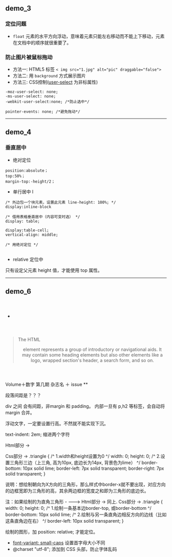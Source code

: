 ## demo_3
### 定位问题
- `float`
 元素的水平方向浮动，意味着元素只能左右移动而不能上下移动，元素在文档中的顺序就很重要了。

### 防止图片被鼠标拖动
- 方法一: HTML5 标签 `< img src="1.jpg" alt="pic" draggable="false">`
- 方法二: 用 `background` 方式展示图片
- 方法三: CSS控制([user-select](https://developer.mozilla.org/en-US/docs/Web/CSS/user-select) 为非标属性)
 ```
-moz-user-select: none;
-ms-user-select: none;
 -webkit-user-select:none; /*防止选中*/

 pointer-events: none; /*避免拖动*/
 ```

---
## demo_4

### 垂直居中
- 绝对定位
 ```
position:absolute；
top:50%；
margin-top:-height/2；
 ```

- 单行居中 l
```
/* 外边包一个块元素，设置此元素 line-height: 100%; */
display:inline-block

/* 借用表格垂直居中（内容可变时选） */
display: table;

display:table-cell;
vertical-align: middle;

/* 用绝对定位 */


```

- relative 定位中

只有设定父元素 height 值，才能使用 top 属性。

---
## demo_6

- <header>
 > The HTML <header> element represents a group of introductory or navigational aids. It may contain some heading elements but also other elements like a logo, wrapped section's header, a search form, and so on.

Volume＋数字 第几期
杂志名 ＋ issue **

段落间距是？？？

div 之间 会有间距，非margin 和 padding。 内部一旦有 p,h2 等标签，会自动将 margin 合并。

浮动文字，一定要设置行高。不然就不能实现下沉。

text-indent: 2em; 缩进两个字符

Html部分 ->  <div class="triangle"></div>
   Css部分  ->  .triangle {
                             /^ 1.width和height设置为0 ^/
                              width: 0;
                              height: 0;
                              /^ 2.设置三角形三边（上三角, 高为10px, 底边长为14px, 背景色为lime） ^/
                              border-bottom: 10px solid lime;
                              border-left: 7px solid transparent;
                              border-right: 7px solid transparent;
                        }

说明：想绘制朝向为X方向的三角形，那么样式中border-x就不要出现，对应方向的边框宽即为三角形的高，其余两边框的宽度之和即为三角形的底边长。

注：如果绘制的为直角三角形 -
       --->  Html部分 ->  同上.
               Css部分  ->  .triangle {
                                         width: 0;
                                         height: 0;
                                         /^ 1.绘制一条基本边border-top, 或border-bottom ^/
                                         border-bottom: 10px solid lime;
                                         /^ 2.绘制与另一条直角边相反方向的边线（比如这条直角边在右） ^/
                                         border-left: 10px solid transparent;
                                    }


绘制的图形，加 position: relative; 才能定位。

- [font-variant: small-caps](https://developer.mozilla.org/en-US/docs/Web/CSS/font-variant-caps) 设置首字母大小不同
- @charset "utf-8"; 添加到 CSS 头部，防止字体乱码
